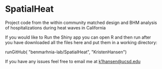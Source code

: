 # SpatialHeat
Project code from the within community matched design and BHM analysis of hospitalizations during heat waves in California


If you would like to Run the Shiny app you can open R and then run after you have downloaded all the files here and put them in a working directory:

runGitHub( "benmarhnia-lab/SpatialHeat", "KristenHansen")

If you have any issues feel free to email me at k1hansen@ucsd.edu
